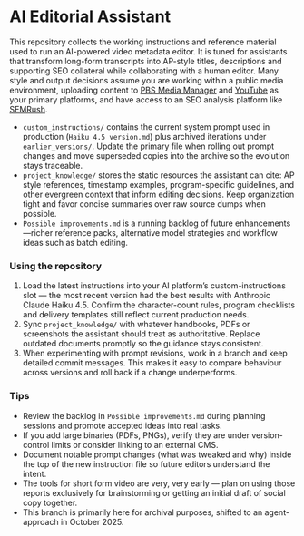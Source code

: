 # AI Editorial Assistant

This repository collects the working instructions and reference material used to run an AI-powered video metadata editor. It is tuned for assistants that transform long-form transcripts into AP-style titles, descriptions and supporting SEO collateral while collaborating with a human editor. Many style and output decisions assume you are working within a public media environment, uploading content to [PBS Media Manager](https://media.console.pbs.org/admin/shows/) and [YouTube](https://studio.youtube.com/channel/UCtnFS8kY2D3VLaEtt_Jk2ZA) as your primary platforms, and have access to an SEO analysis platform like [SEMRush](https://www.semrush.com/). 

- `custom_instructions/` contains the current system prompt used in production (`Haiku 4.5 version.md`) plus archived iterations under `earlier_versions/`. Update the primary file when rolling out prompt changes and move superseded copies into the archive so the evolution stays traceable.
- `project_knowledge/` stores the static resources the assistant can cite: AP style references, timestamp examples, program-specific guidelines, and other evergreen context that inform editing decisions. Keep organization tight and favor concise summaries over raw source dumps when possible.
- `Possible improvements.md` is a running backlog of future enhancements—richer reference packs, alternative model strategies and workflow ideas such as batch editing.

### Using the repository

1. Load the latest instructions into your AI platform’s custom-instructions slot — the most recent version had the best results with Anthropic Claude Haiku 4.5. Confirm the character-count rules, program checklists and delivery templates still reflect current production needs.
2. Sync `project_knowledge/` with whatever handbooks, PDFs or screenshots the assistant should treat as authoritative. Replace outdated documents promptly so the guidance stays consistent.
3. When experimenting with prompt revisions, work in a branch and keep detailed commit messages. This makes it easy to compare behaviour across versions and roll back if a change underperforms.

### Tips

- Review the backlog in `Possible improvements.md` during planning sessions and promote accepted ideas into real tasks.
- If you add large binaries (PDFs, PNGs), verify they are under version-control limits or consider linking to an external CMS.
- Document notable prompt changes (what was tweaked and why) inside the top of the new instruction file so future editors understand the intent.
- The tools for short form video are very, very early — plan on using those reports exclusively for brainstorming or getting an initial draft of social copy together.
- This branch is primarily here for archival purposes, shifted to an agent-approach in October 2025.
